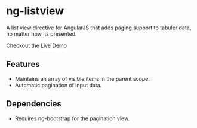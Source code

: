 # ng-listview #

A list view directive for AngularJS that adds paging support to tabuler data, no matter how its presented.

Checkout the [Live Demo](https://rawgithub.com/sillsdev/web-ng-listview/master/test/listview-sample.html)

## Features ##

- Maintains an array of visible items in the parent scope.
- Automatic pagination of input data.

## Dependencies ##

- Requires ng-bootstrap for the pagination view.